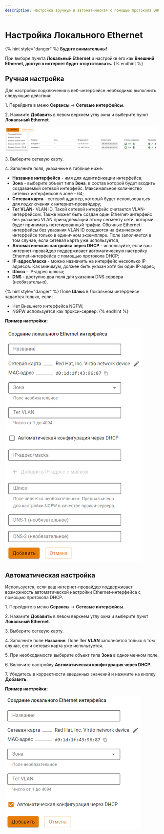 ```yaml
---
description: Настройка вручную и автоматическая с помощью протокола DHCP.
---
```


# Настройка Локального Ethernet

{% hint style="danger" %}
**Будьте внимательны!**

При выборе пункта **Локальный Ethernet** и настройке его как **Внешний Ethernet, доступ в интернет будет отсутствовать.**
{% endhint %}

## Ручная настройка

Для настройки подключения в веб-интерфейсе необходимо выполнить следующие действия:

1\. Перейдите в меню **Сервисы** -> **Сетевые интерфейсы**.

2\. Нажмите **Добавить** в левом верхнем углу окна и выберите пункт **Локальный Ethernet**. 

![](/.gitbook/assets/interfaces13.png)

3\. Выберите сетевую карту.

4\. Заполните поля, указанные в таблице ниже:

   * **Название интерфейса** - имя для идентификации интерфейса;
   * **Зона** - выберите объект типа **Зона**, в состав которой будет входить создаваемый сетевой интерфейс. Максимальное количество сетевых интерфейсов в зоне - 64;
   * **Сетевая карта** - сетевой адаптер, который будет использоваться для подключения к интернет-провайдеру;
   * **Тег VLAN**- VLAN ID. Такой сетевой интерфейс считается VLAN-интерфейсом. Также может быть создан один Ethernet-интерфейс без указания VLAN принадлежащий этому сегменту сети, который будет принимать нетегированный трафик. Обычные Ethernet-интерфейсы без указания VLAN ID создаются на физическом интерфейсе только в единичном экземпляре. Поле заполняется в том случае, если сетевая карта уже используется;
   * **Автоматическая настройка через DHCP** - используйте, если ваш интернет-провайдер поддерживает автоматическую настройку Ethernet-интерфейса с помощью протокола DHCP;
   * **IP-адрес/маска** - можно назначить на интерфейс несколько IP-адресов. Как минимум, должен быть указан хотя бы один IP-адрес;
   * **Шлюз** - IP-адрес шлюза;
   * **DNS** - доступно два поля для указания DNS сервера (необязательно).

{% hint style="danger" %}
Поле **Шлюз** в Локальном интерфейсе задается только, если:

* Нет Внешнего интерфейса NGFW;
* NGFW используется как прокси-сервер.
{% endhint %}

**Пример настройки:**

![](/.gitbook/assets/interfaces14.png)

## Автоматическая настройка

Используется, если ваш интернет-провайдер поддерживает возможность автоматической настройки Ethernet-интерфейса с помощью протокола DHCP.

1\. Перейдите в меню **Сервисы** -> **Сетевые интерфейсы**.

2\. Нажмите **Добавить** в левом верхнем углу окна и выберите пункт **Локальный Ethernet**.

3\. Выберите сетевую карту.

4\. Заполните поле **Название**. Поле **Тег VLAN** заполняется только в том случае, если сетевая карта уже используется.

5\. При необходимости выберите объект типа **Зона** в одноименном поле.

6\. Включите настройку **Автоматическая конфигурация через DHCP**.

7\. Убедитесь в корректности введенных значений и нажмите на кнопку **Добавить**.

**Пример настройки:**

![](/.gitbook/assets/interfaces15.png)
